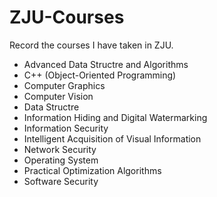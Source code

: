 # ZJU-Courses
Record the courses I have taken in ZJU.
- Advanced Data Structre and Algorithms
- C++ (Object-Oriented Programming)
- Computer Graphics
- Computer Vision
- Data Structre
- Information Hiding and Digital Watermarking
- Information Security
- Intelligent Acquisition of Visual Information
- Network Security
- Operating System
- Practical Optimization Algorithms
- Software Security
